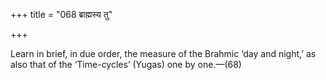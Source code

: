 +++
title = "068 ब्राह्मस्य तु"

+++

Learn in brief, in due order, the measure of the Brahmic ‘day and night,’ as also that of the ‘Time-cycles’ (Yugas) one by one.—(68)